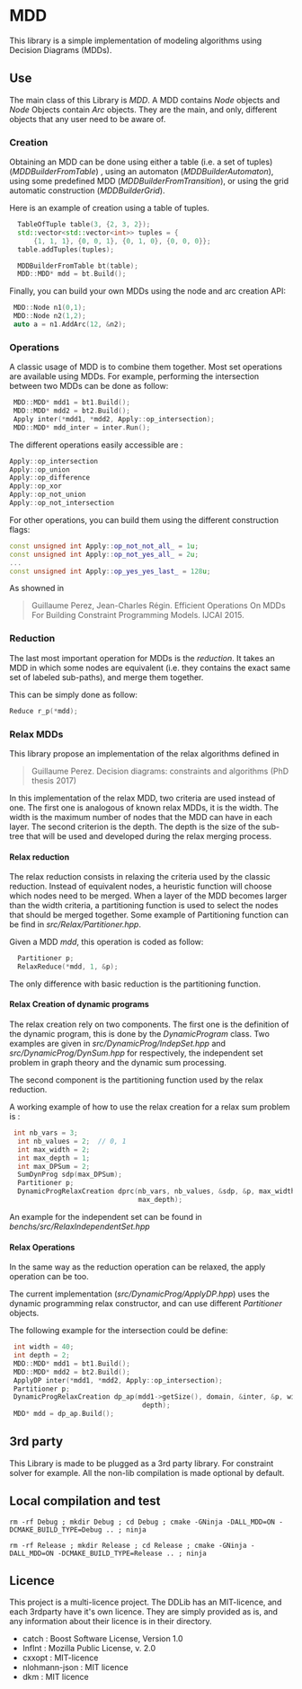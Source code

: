 # MDD
This library is a simple implementation of modeling algorithms using Decision Diagrams (MDDs).

## Use
The main class of this Library is _MDD_. 
A MDD contains _Node_ objects and _Node_ Objects contain _Arc_ objects.
They are the main, and only, different objects that any user need to be aware of.

### Creation
Obtaining an MDD can be done using either a table (i.e. a set of tuples) (_MDDBuilderFromTable_) ,
using an automaton (_MDDBuilderAutomaton_), using some predefined MDD (_MDDBuilderFromTransition_),
or using the grid automatic construction (_MDDBuilderGrid_).

Here is an example of creation using a table of tuples.
```C++
  TableOfTuple table(3, {2, 3, 2});
  std::vector<std::vector<int>> tuples = {
      {1, 1, 1}, {0, 0, 1}, {0, 1, 0}, {0, 0, 0}};
  table.addTuples(tuples);

  MDDBuilderFromTable bt(table);
  MDD::MDD* mdd = bt.Build();
```

Finally, you can build your own MDDs using the node and arc creation API:
```C++
 MDD::Node n1(0,1);
 MDD::Node n2(1,2);
 auto a = n1.AddArc(12, &n2);
```

### Operations
A classic usage of MDD is to combine them together. Most set operations are available using MDDs.
For example, performing the intersection between two MDDs can be done as follow:
```C++
 MDD::MDD* mdd1 = bt1.Build();
 MDD::MDD* mdd2 = bt2.Build();
 Apply inter(*mdd1, *mdd2, Apply::op_intersection);
 MDD::MDD* mdd_inter = inter.Run();
```

The different operations easily accessible are : 
```C++
Apply::op_intersection
Apply::op_union
Apply::op_difference 
Apply::op_xor 
Apply::op_not_union
Apply::op_not_intersection
```

For other operations, you can build them using the different construction flags:
```C++
const unsigned int Apply::op_not_not_all_ = 1u;
const unsigned int Apply::op_not_yes_all_ = 2u;
...
const unsigned int Apply::op_yes_yes_last_ = 128u;
```

As showned in 
> Guillaume Perez, Jean-Charles Régin. Efficient Operations On MDDs For Building Constraint Programming Models. IJCAI 2015.


### Reduction
The last most important operation for MDDs is the _reduction_. 
It takes an MDD in which some nodes are equivalent (i.e. they contains the exact same set of labeled sub-paths), 
and merge them together.

This can be simply done as follow:

```C++
Reduce r_p(*mdd);
```


### Relax MDDs
This library propose an implementation of the relax algorithms defined in 
> Guillaume Perez. Decision diagrams: constraints and algorithms (PhD thesis 2017)

In this implementation of the relax MDD, two criteria are used instead of one.
The first one is analogous of known relax MDDs, it is the width. 
The width is the maximum number of nodes that the MDD can have in each layer.
The second criterion is the depth. 
The depth is the size of the sub-tree that will be used and developed during the relax merging process.

#### Relax reduction
The relax reduction consists in relaxing the criteria used by the classic reduction.
Instead of equivalent nodes, a heuristic function will choose which nodes need to be merged.
When a layer of the MDD becomes larger than the width criteria, a partitioning function is used to select
the nodes that should be merged together.
Some example of Partitioning function can be find in _src/Relax/Partitioner.hpp_.

Given a MDD _mdd_, this operation is coded as follow:
```C++
  Partitioner p;
  RelaxReduce(*mdd, 1, &p);
```
The only difference with basic reduction is the partitioning function.

#### Relax Creation of dynamic programs
The relax creation rely on two components. 
The first one is the definition of the dynamic program, this is done by the _DynamicProgram_ class.
Two examples are given in _src/DynamicProg/IndepSet.hpp_ and _src/DynamicProg/DynSum.hpp_ for respectively, the 
independent set problem in graph theory and the dynamic sum processing.

The second component is the partitioning function used by the relax reduction.

A working example of how to use the relax creation for a relax sum problem is :
```C++
 int nb_vars = 3;
  int nb_values = 2;  // 0, 1
  int max_width = 2;
  int max_depth = 1;
  int max_DPSum = 2;
  SumDynProg sdp(max_DPSum);
  Partitioner p;
  DynamicProgRelaxCreation dprc(nb_vars, nb_values, &sdp, &p, max_width,
                                max_depth);
```

An example for the independent set can be found in _benchs/src/RelaxIndependentSet.hpp_


#### Relax Operations
In the same way as the reduction operation can be relaxed, the apply operation can be too.

The current implementation (_src/DynamicProg/ApplyDP.hpp_) uses the dynamic
programming relax constructor, and can use different _Partitioner_ objects. 

The following example for the intersection could be define:
```C++
 int width = 40;
 int depth = 2;
 MDD::MDD* mdd1 = bt1.Build();
 MDD::MDD* mdd2 = bt2.Build();
 ApplyDP inter(*mdd1, *mdd2, Apply::op_intersection);
 Partitioner p;
 DynamicProgRelaxCreation dp_ap(mdd1->getSize(), domain, &inter, &p, width,
                                 depth);
 MDD* mdd = dp_ap.Build();
```

## 3rd party
This Library is made to be plugged as a 3rd party library.
For constraint solver for example.
All the non-lib compilation is made optional by default.

## Local compilation and test
```
rm -rf Debug ; mkdir Debug ; cd Debug ; cmake -GNinja -DALL_MDD=ON -DCMAKE_BUILD_TYPE=Debug .. ; ninja
```

```
rm -rf Release ; mkdir Release ; cd Release ; cmake -GNinja -DALL_MDD=ON -DCMAKE_BUILD_TYPE=Release .. ; ninja
```

## Licence

This project is a multi-licence project. The DDLib has an MIT-licence, and each 3rdparty have it's own licence. 
They are simply provided as is, and any information about their licence is in their directory.

- catch : Boost Software License, Version 1.0
- InfInt : Mozilla Public License, v. 2.0
- cxxopt : MIT-licence
- nlohmann-json : MIT licence
- dkm : MIT licence